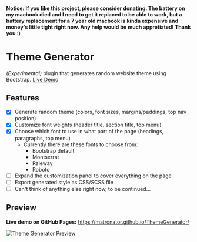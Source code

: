 #### Notice: If you like this project, please consider [donating](https://github.com/matronator#support). The battery on my macbook died and I need to get it replaced to be able to work, but a battery replacement for a 7 year old macbook is kinda expensive and money's little tight right now. Any help would be much appretiated! Thank you :)

# Theme Generator

*(Experimental)* plugin that generates random website theme using Bootstrap. [Live Demo](https://matronator.github.io/ThemeGenerator/)

## Features

- [x] Generate random theme (colors, font sizes, margins/paddings, top nav position)
- [x] Customize font weights (header title, section title, top menu)
- [x] Choose which font to use in what part of the page (headings, paragraphs, top menu)
  - Currently there are these fonts to choose from:
    * Bootstrap default
    * Montserrat
    * Raleway
    * Roboto
- [ ] Expand the customization panel to cover everything on the page
- [ ] Export generated style as CSS/SCSS file
- [ ] Can't think of anything else right now, to be continued...

## Preview

**Live demo on GitHub Pages:** https://matronator.github.io/ThemeGenerator/

![Theme Generator Preview](https://github.com/matronator/ThemeGenerator/blob/master/preview.gif?raw=true "Theme Generator Preview")
